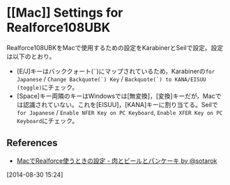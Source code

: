 # [[Mac]] Settings for Realforce108UBK

Realforce108UBKをMacで使用するための設定をKarabinerとSeilで設定。設定は以下のとおり。

* [E/J]キーはバッククォート(`` ` ``)にマップされているため，Karabinerの`for Japanese` / ``Change Backquote(`) Key`` / ``Backquote(`) to KANA/EISUU (toggle)``にチェック。
* [Space]キー両隣のキーはWindowsでは[無変換]，[変換]キーだが，Macでは認識されていない。これを[EISUU]，[KANA]キーに割り当てる。Seilで`for Japanese` / `Enable NFER Key on PC Keyboard`, `Enable XFER Key on PC Keyboard`にチェック。

References
----------

* [MacでRealforce使うときの設定 - 肉とビールとパンケーキ by @sotarok](http://sotarok.hatenablog.com/entry/20100503/1272817140)

[2014-08-30 15:24] 

